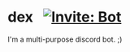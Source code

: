 # dex &nbsp; [![Invite: Bot](https://img.shields.io/badge/Invite-Bot-blue.svg)](https://discord.com/api/oauth2/authorize?client_id=946829157445296188&permissions=534760651840&scope=bot)
I'm a multi-purpose discord bot. ;)
